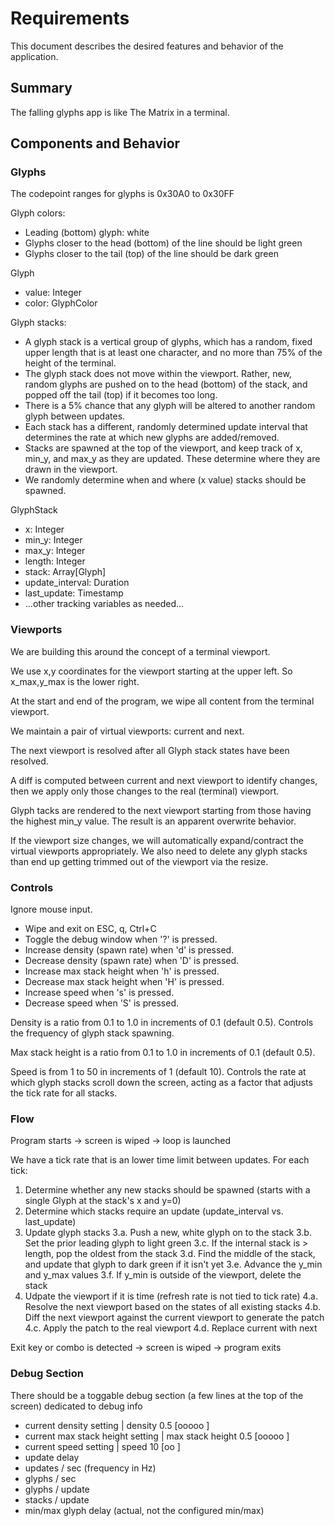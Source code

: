 # Requirements

This document describes the desired features and behavior of the application.


## Summary

The falling glyphs app is like The Matrix in a terminal.


## Components and Behavior

### Glyphs

The codepoint ranges for glyphs is 0x30A0 to 0x30FF

Glyph colors:
  * Leading (bottom) glyph: white
  * Glyphs closer to the head (bottom) of the line should be light green
  * Glyphs closer to the tail (top) of the line should be dark green

  Glyph
  - value: Integer
  - color: GlyphColor

Glyph stacks:
  * A glyph stack is a vertical group of glyphs, which has a random, fixed upper length that is at least one character, and no more than 75% of the height of the terminal.
  * The glyph stack does not move within the viewport. Rather, new, random glyphs are pushed on to the head (bottom) of the stack, and popped off the tail (top) if it becomes too long.
  * There is a 5% chance that any glyph will be altered to another random glyph between updates.
  * Each stack has a different, randomly determined update interval that determines the rate at which new glyphs are added/removed.
  * Stacks are spawned at the top of the viewport, and keep track of x, min_y, and max_y as they are updated. These determine where they are drawn in the viewport.
  * We randomly determine when and where (x value) stacks should be spawned.

  GlyphStack
  - x: Integer
  - min_y: Integer
  - max_y: Integer
  - length: Integer
  - stack: Array[Glyph]
  - update_interval: Duration
  - last_update: Timestamp
  - ...other tracking variables as needed...

### Viewports

We are building this around the concept of a terminal viewport.

We use x,y coordinates for the viewport starting at the upper left. So x_max,y_max is the lower right.

At the start and end of the program, we wipe all content from the terminal viewport.

We maintain a pair of virtual viewports: current and next.

The next viewport is resolved after all Glyph stack states have been resolved.

A diff is computed between current and next viewport to identify changes, then we apply only those changes to the real (terminal) viewport.

Glyph tacks are rendered to the next viewport starting from those having the highest min_y value. The result is an apparent overwrite behavior.

If the viewport size changes, we will automatically expand/contract the virtual viewports appropriately. We also need to delete any glyph stacks than end up getting trimmed out of the viewport via the resize.

### Controls

Ignore mouse input.

* Wipe and exit on ESC, q, Ctrl+C
* Toggle the debug window when '?' is pressed.
* Increase density (spawn rate) when 'd' is pressed.
* Decrease density (spawn rate) when 'D' is pressed.
* Increase max stack height when 'h' is pressed.
* Decrease max stack height when 'H' is pressed.
* Increase speed when 's' is pressed.
* Decrease speed when 'S' is pressed.


Density is a ratio from 0.1 to 1.0 in increments of 0.1 (default 0.5). Controls the frequency of glyph stack spawning.

Max stack height is a ratio from 0.1 to 1.0 in increments of 0.1 (default 0.5).

Speed is from 1 to 50 in increments of 1 (default 10). Controls the rate at which glyph stacks scroll down the screen, acting as a factor that adjusts the tick rate for all stacks.


### Flow

Program starts -> screen is wiped -> loop is launched

We have a tick rate that is an lower time limit between updates. 
For each tick:
1. Determine whether any new stacks should be spawned (starts with a single Glyph at the stack's x and y=0)
2. Determine which stacks require an update (update_interval vs. last_update)
3. Update glyph stacks
  3.a. Push a new, white glyph on to the stack
  3.b. Set the prior leading glyph to light green
  3.c. If the internal stack is > length, pop the oldest from the stack
  3.d. Find the middle of the stack, and update that glyph to dark green if it isn't yet
  3.e. Advance the y_min and y_max values
  3.f. If y_min is outside of the viewport, delete the stack
4. Udpate the viewport if it is time (refresh rate is not tied to tick rate)
  4.a. Resolve the next viewport based on the states of all existing stacks
  4.b. Diff the next viewport against the current viewport to generate the patch
  4.c. Apply the patch to the real viewport
  4.d. Replace current with next

Exit key or combo is detected -> screen is wiped -> program exits

### Debug Section

There should be a toggable debug section (a few lines at the top of the screen) dedicated to debug info
* current density setting  |  density 0.5 [ooooo     ]
* current max stack height setting  |  max stack height 0.5 [ooooo     ]
* current speed setting  |  speed 10 [oo        ]
* update delay
* updates / sec (frequency in Hz)
* glyphs / sec
* glyphs / update
* stacks / update
* min/max glyph delay (actual, not the configured min/max)

